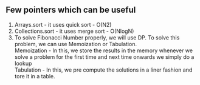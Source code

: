 ## Few pointers which can be useful


1) Arrays.sort - it uses quick sort - O(N2)
2) Collections.sort - it uses merge sort - O(NlogN)
3) To solve Fibonacci Number properly, we will use DP. To solve this problem, we can use Memoization or Tabulation.<br/>
Memoization - In this, we store the results in the memory whenever we solve a problem for the first time and next time onwards we simply do a lookup<br/>
Tabulation - In this, we pre compute the solutions in a liner fashion and tore it in a table.<br/>

